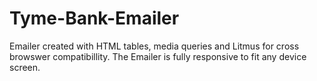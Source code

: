 # Tyme-Bank-Emailer
Emailer created with HTML tables, media queries and Litmus for cross browswer compatibillity. The Emailer is fully responsive to fit any device screen. 
